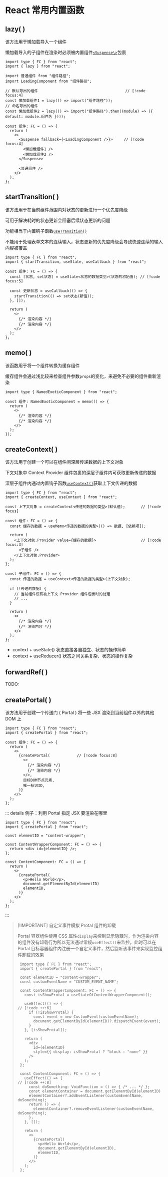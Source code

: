 # React 常用内置函数

## lazy( )

该方法用于懒加载导入一个组件

懒加载导入的子组件在渲染时必须被内置组件[`<Suspense\>`](./builtin-components.md#suspense)包裹

```tsx{0}
import type { FC } from "react";
import { lazy } from "react";

import 普通组件 from "组件路径";
import LoadingComponent from "组件路径";

// 默认导出的组件                                       // [!code focus:4]
const 懒加载组件1 = lazy(() => import("组件路径"));
// 命名导出的组件
const 懒加载组件2 = lazy(() => import("组件路径").then((module) => ({ default: module.组件名 })));

const 组件: FC = () => {
  return (
    <>
      <Suspense fallback={<LoadingComponent />}>     // [!code focus:4]
        <懒加载组件1 />
        <懒加载组件2 />
      </Suspense>

      <普通组件 />
    </>
  );
};
```

## startTransition( )

该方法用于在当前组件范围内对状态的更新进行一个优先度降级

可用于解决耗时的状态更新会阻塞后续状态更新的问题

功能相当于内置钩子函数[`useTransition()`](./hooks.md#useTransition)

不能用于处理表单文本的连续输入，状态更新的优先度降级会导致快速连续的输入内容被覆盖

```tsx
import type { FC } from "react";
import { startTransition, useState, useCallback } from "react";

const 组件: FC = () => {
  const [状态, set状态] = useState<状态的数据类型>(状态的初始值); // [!code focus:5]

  const 更新状态 = useCallback(() => {
    startTransition(() => set状态(新值));
  }, []);

  return (
    <>
      {/* 渲染内容 */}
      {/* 渲染内容 */}
    </>
  );
};
```

## memo( )

该函数用于将一个组件转换为缓存组件

缓存组件会通过浅比较来检查组件参数`props`的变化，来避免不必要的组件重新渲染

```tsx{0}
import type { NamedExoticComponent } from "react";

const 组件: NamedExoticComponent = memo(() => {
  return (
    <>
      {/* 渲染内容 */}
      {/* 渲染内容 */}
    </>
  );
});
```

## createContext( )

该方法用于创建一个可以在组件间深层传递数据的上下文对象

下文对象中 Context Provider 组件包裹的深层子组件内可获取更新传递的数据

深层子组件内通过内置钩子函数[`useContext()`](./hooks.md#useContext)获取上下文传递的数据

```tsx{0}
import type { FC } from "react";
import { createContext, useContext } from "react";

const 上下文对象 = createContext<传递的数据的类型>(默认值);       // [!code focus]

const 组件: FC = () => {
  const 缓存的数据 = useMemo<传递的数据的类型>(() => 数据, [依赖项]);

  return (
    <上下文对象.Provider value={缓存的数据}>                    // [!code focus:3]
      <子组件 />
    </上下文对象.Provider>
  );
};

const 子组件: FC = () => {
  const 传递的数据 = useContext<传递的数据的类型>(上下文对象);

  if (!传递的数据) {
    // 当前组件没有被上下文 Provider 组件包裹时的处理
    // ...
  }

  return (
    <>
      {/* 渲染内容 */}
      {/* 渲染内容 */}
    </>
  );
};
```

- context + useState() 状态直接各自独立、状态的操作简单
- context + useReducer() 状态之间关系复杂、状态的操作复杂

## forwardRef( )

TODO:

## createPortal( )

该方法用于创建一个传送门 ( Portal ) 将一些 JSX 渲染到当前组件以外的其他 DOM 上

```tsx{0}
import type { FC } from "react";
import { createPortal } from "react";

const 组件: FC = () => {
  return (
    <>
      {createPortal(            // [!code focus:8]
        <>
          {/* 渲染内容 */}
          {/* 渲染内容 */}
        </>,
        目标DOM节点元素,
        唯一标识ID,
      )}
    </>
  );
};
```

::: details 例子：利用 Portal 指定 JSX 要渲染在哪里

```tsx
import type { FC } from "react";
import { createPortal } from "react";

const elementID = "content-wrapper";

const ContentWrapperComponent: FC = () => {
  return <div id={elementID} />;
};

const ContentComponent: FC = () => {
  return (
    <>
      {createPortal(
        <p>Hello World</p>,
        document.getElementById(elementID)
        elementID,
      )}
    </>
  );
};
```

:::

> [!IMPORTANT] 自定义事件模拟 Protal 组件的卸载
>
> Portal 容器组件使用 CSS 属性`display`来控制显示隐藏时，作为渲染内容的组件没有卸载行为所以无法通过常规`useEffect()`来监控，此时可以在 Portal 目标容器组件内注册一个自定义事件，然后监听该事件来实现监控组件卸载的效果
>
> ```tsx
>  import type { FC } from "react";
>  import { createPortal } from "react";
>
>  const elementID = "content-wrapper";
>  const customEventName = "CUSTOM_EVENT_NAME";
>
>  const ContentWrapperComponent: FC = () => {
>    const isShowProtal = useStateOfContentWrapperComponent();
>
>    useEffect(() => {                                               // [!code ++:6]
>      if (!isShowProtal) {
>        const event = new CustomEvent(customEventName);
>        document.getElementById(elementID)?.dispatchEvent(event);
>      }
>    }, [isShowProtal]);
>
>    return (
>      <div
>        id={elementID}
>        style={{ display: isShowProtal ? "block : "none" }}
>      />
>    );
>  };
>
>  const ContentComponent: FC = () => {
>    useEffect(() => {                                               // [!code ++:8]
>      const doSomething: VoidFunction = () => { /* ... */ };
>      const elementContainer = document.getElementById(elementID)
>      elementContainer?.addEventListener(customEventName, doSomething);
>      return () => {
>        elementContainer?.removeEventListener(customEventName, doSomething);
>      };
>    }, []);
>
>    return (
>      <>
>        {createPortal(
>          <p>Hello World</p>,
>          document.getElementById(elementID),
>          elementID,
>        )}
>      </>
>    );
>  };
> ```
